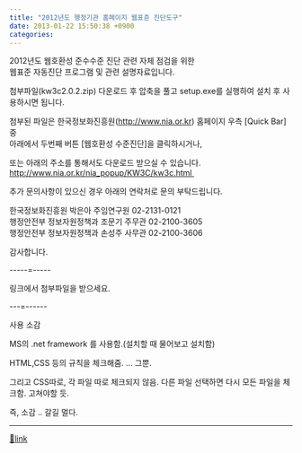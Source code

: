 ```yaml
---
title: "2012년도 행정기관 홈페이지 웹표준 진단도구"
date: 2013-01-22 15:50:38 +0900
categories: 
---
```

  

2012년도 웹호환성 준수수준 진단 관련 자체 점검을 위한   
웹표준 자동진단 프로그램 및 관련 설명자료입니다.   
  
첨부파일(kw3c2.0.2.zip) 다운로드 후 압축을 풀고 setup.exe를 실행하여 설치 후 사용하시면 됩니다.   
  
첨부된 파일은 한국정보화진흥원(http://www.nia.or.kr) 홈페이지 우측 [Quick Bar] 중   
아래에서 두번째 버튼 [웹호환성 수준진단]을 클릭하시거나,   
  
또는 아래의 주소를 통해서도 다운로드 받으실 수 있습니다.   
http://www.nia.or.kr/nia_popup/KW3C/kw3c.html   
  
추가 문의사항이 있으신 경우 아래의 연락처로 문의 부탁드립니다.   
  
한국정보화진흥원 박은아 주임연구원 02-2131-0121   
행정안전부 정보자원정책과 조문기 주무관 02-2100-3605   
행정안전부 정보자원정책과 손성주 사무관 02-2100-3606   
  
감사합니다.

-----=-----

링크에서 첨부파일을 받으세요.

  


---=------

사용 소감

MS의 .net framework 를 사용함.(설치할 때 물어보고 설치함)

HTML,CSS 등의 규칙을 체크해줌. ... 그뿐.

그리고 CSS따로, 각 파일 따로 체크되지 않음. 다른 파일 선택하면 다시 모든 파일을 체크함. 고쳐야할 듯.

즉, 소감 .. 갈길 멀다.

  
  




  ***
[🔗link](http://www.mins01.com/mh/tech/read/816)